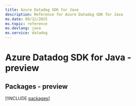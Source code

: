 ```yaml
---
title: Azure Datadog SDK for Java
description: Reference for Azure Datadog SDK for Java
ms.date: 09/12/2025
ms.topic: reference
ms.devlang: java
ms.service: datadog
---
```

# Azure Datadog SDK for Java - preview
## Packages - preview
[!INCLUDE [packages](datadog-index.md)]